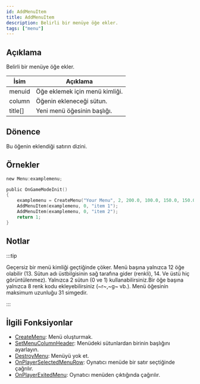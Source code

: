 ```yaml
---
id: AddMenuItem
title: AddMenuItem
description: Belirli bir menüye öğe ekler.
tags: ["menu"]
---
```


## Açıklama

Belirli bir menüye öğe ekler.

| İsim    | Açıklama                         |
| ------- | -------------------------------- |
| menuid  | Öğe eklemek için menü kimliği.   |
| column  | Öğenin ekleneceği sütun.         |
| title[] | Yeni menü öğesinin başlığı.      |

## Dönence

Bu öğenin eklendiği satırın dizini.

## Örnekler

```c
new Menu:examplemenu;

public OnGameModeInit()
{
    examplemenu = CreateMenu("Your Menu", 2, 200.0, 100.0, 150.0, 150.0);
    AddMenuItem(examplemenu, 0, "item 1");
    AddMenuItem(examplemenu, 0, "item 2");
    return 1;
}
```

## Notlar

:::tip

Geçersiz bir menü kimliği geçtiğinde çöker. Menü başına yalnızca 12 öğe olabilir (13. Sütun adı üstbilgisinin sağ tarafına gider (renkli), 14. Ve üstü hiç görüntülenmez). Yalnızca 2 sütun (0 ve 1) kullanabilirsiniz.Bir öğe başına yalnızca 8 renk kodu ekleyebilirsiniz (~r~,~g~ vb.). Menü öğesinin maksimum uzunluğu 31 simgedir.

:::

## İlgili Fonksiyonlar

- [CreateMenu](CreateMenu.md): Menü oluşturmak.
- [SetMenuColumnHeader](SetMenuColumnHeader.md): Menüdeki sütunlardan birinin başlığını ayarlayın.
- [DestroyMenu](DestroyMenu.md): Menüyü yok et.
- [OnPlayerSelectedMenuRow](../callbacks/OnPlayerSelectedMenuRow.md): Oynatıcı menüde bir satır seçtiğinde çağrılır.
- [OnPlayerExitedMenu](../callbacks/OnPlayerExitedMenu.md): Oynatıcı menüden çıktığında çağırılır.

